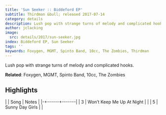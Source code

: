 ```yaml
---
title: 'Sun Seeker :: Biddeford EP'
subtitle: Thirdman &bull; released 2017-07-14
category: details
description: Lush pop with strange turns of melody and complicated hooks.
author: jclacking
image:
  src: details/2017/sun-seeker.jpg
index: Biddeford EP, Sun Seeker
tags: ''
keywords: Foxygen, MGMT, Spinto Band, 10cc, The Zombies, Thirdman
---
```

Lush pop with strange turns of melody and complicated hooks.<!--more-->

**Related**: Foxygen, MGMT, Spinto Band, 10cc, The Zombies

## Highlights

| | Song | Notes |
|-+------+-------|
| 3 | Won’t Keep Me Up At Night |  |
| 5 | Sunny Day Girls |  |

